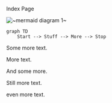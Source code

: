Index Page

![~mermaid diagram 1~](../output/docs_index-md-1.png)

```mermaid
graph TD
	Start --> Stuff --> More --> Stop
```

Some more text.

More text.

And some more.

Still more text.

even more text.